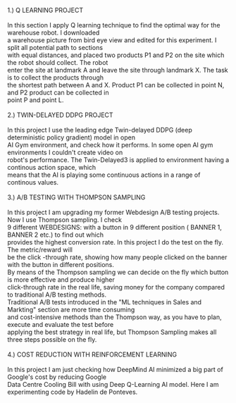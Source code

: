 1.) Q LEARNING PROJECT </br>
</br>
In this section I apply Q learning technique to find the optimal way for the warehouse robot. I downloaded </br>
a warehouse picture from bird eye view and edited for this experiment. I split all potential path to sections </br>
with equal distances, and placed two products P1 and P2 on the site which the robot should collect. The robot </br>
enter the site at landmark A and leave the site through landmark X. The task is to collect the products through </br>
the shortest path between A and X. Product P1 can be collected in point N, and P2 product can be collected in </br>
point P and point L.</br>
</br>
2.) TWIN-DELAYED DDPG PROJECT</br>
</br>
In this project I use the leading edge Twin-delayed DDPG (deep deterministic policy gradient) model in open </br>
AI Gym environment, and check how it performs. In some open AI gym environments I couldn't create video on  </br>
robot's performance. The Twin-Delayed3 is applied to environment having a continous action space, which  </br>
means that the AI is playing some continuous actions in a range of continous values. </br>
</br>
3.) A/B TESTING WITH THOMPSON SAMPLING</br>
</br>
In this project I am upgrading my former Webdesign A/B testing projects. Now I use Thompson sampling. I check </br>
9 different WEBDESIGNS: with a button in 9 different position ( BANNER 1, BANNER 2 etc.) to find out which </br>
provides the highest conversion rate. In this project I do the test on the fly. The metric/reward will </br>
be the click -through rate, showing how many people clicked on the banner with the button in different positions. </br>
By means of the Thompson sampling we can decide on the fly which button is more effective and produce higher  </br>
click-through rate in the real life, saving money for the company compared to traditional A/B testing methods. </br>
Traditional A/B tests introduced in the "ML techniques in Sales and Markting" section are more time consuming </br>
and cost-intensive methods than the Thompson way, as you have to plan, execute and evaluate the test before </br>
applying the best strategy in real life, but Thompson Sampling makes all three steps possible on the fly.</br>
</br>
4.) COST REDUCTION WITH REINFORCEMENT LEARNING</br>
</br>
In this project I am just checking how DeepMind AI minimized a big part of Google's cost by reducing Google </br>
Data Centre Cooling Bill with using Deep Q-Learning AI model. Here I am experimenting code by Hadelin de Ponteves.</br>

